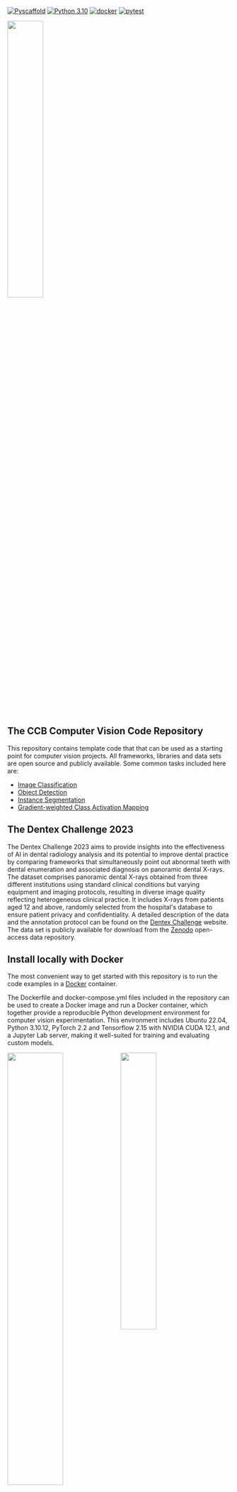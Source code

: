 [![Pyscaffold](https://img.shields.io/badge/-PyScaffold-005CA0?logo=pyscaffold)](
https://pyscaffold.org/)
[![Python 3.10](
https://img.shields.io/badge/python-3.10-blue.svg)](
https://www.python.org/downloads/release/python-31012/)
[![docker](
https://github.com/ccb-hms/computervision/actions/workflows/docker.yml/badge.svg?branch=main)](
https://github.com/ccb-hms/computervision/actions/workflows/docker.yml)
[![pytest](
https://github.com/ccb-hms/computervision/actions/workflows/pytest.yml/badge.svg?branch=main)](
https://github.com/ccb-hms/computervision/actions/workflows/pytest.yml)

<p float="left">
    <img style="vertical-align: top" src="./images/train_248_boxes.png" width="40%" />
</p>

## The CCB Computer Vision Code Repository #

This repository contains template code that that can be used as 
a starting point for computer vision projects. 
All frameworks, libraries and data sets are open source and publicly available.
Some common tasks included here are:

- [Image Classification](./notebooks/classification)
- [Object Detection](./notebooks/detect-segment)
- [Instance Segmentation](./notebooks/detect-segment)
- [Gradient-weighted Class Activation Mapping](./notebooks/classification/10_explainable_ai.ipynb)

## The Dentex Challenge 2023

The Dentex Challenge 2023 aims to provide insights into the effectiveness of AI in 
dental radiology analysis and its potential to improve dental practice by comparing 
frameworks that simultaneously point out abnormal teeth with dental enumeration and 
associated diagnosis on panoramic dental X-rays.
The dataset comprises panoramic dental X-rays obtained from three 
different institutions using standard clinical conditions but varying equipment and imaging protocols, 
resulting in diverse image quality reflecting heterogeneous clinical practice. 
It includes X-rays from patients aged 12 and above, 
randomly selected from the hospital's database to ensure patient privacy and confidentiality.
A detailed description of the data and the annotation protocol 
can be found on the [Dentex Challenge](https://dentex.grand-challenge.org/) website.
The data set is publicly available for download from the [Zenodo](https://zenodo.org/records/7812323#.ZDQE1uxBwUG) 
open-access data repository.

## Install locally with Docker
The most convenient way to get started with this repository is to run the 
code examples in a [Docker](https://docs.docker.com/) container.

The Dockerfile and docker-compose.yml files included in the repository can be 
used to create a Docker image and run a Docker container, which together provide a 
reproducible Python development environment for computer
vision experimentation. This environment includes Ubuntu 22.04, Python 3.10.12, PyTorch 2.2 and
Tensorflow 2.15 with NVIDIA CUDA 12.1, and a Jupyter Lab server, making it 
well-suited for training and evaluating custom models. 

<p float="left">
    <img style="vertical-align: top" src="./images/jupyterlab_segment.png" width="50%" />
    <img style="vertical-align: top" src="./images/tensorboard_segment_light.png" width="40%" />
</p>

Here's a step-by-step guide on how to use this setup:

1. Install [Docker](https://docs.docker.com/) on your machine.
2. Clone the GitHub project repository to download the contents of the repository:
```bash
git clone git@github.com:ccb-hms/computervision.git
```
3. Navigate to the repository's directory: Use `cd computervision` to change your current directory to the repository's 
directory.
4. Build the Docker image. Use the command `docker compose build` to build a Docker image from the 
Dockerfile in the current directory. This image will include all the specifications from the Dockerfile, 
such as Ubuntu 22.04, Python 3.10.12, PyTorch 2.2 and TensorFlow 2.15 with CUDA, and a Jupyter Lab server.
5. Run `docker compose up` to start the Docker container based on the configurations 
in the docker-compose.yml file. This will also download a [TensorFlow 2](https://www.tensorflow.org/) image 
with the [TensorBoard](https://www.tensorflow.org/tensorboard) server for tracking and visualizing
important metrics such as loss and accuracy.
The default `docker-compose.yml`file expects a GPU accelerator and the NVIDIA Container Toolkit installed on the local machine.
Without a GPU, training of the neural networks in the example notebooks will be extremely slow. 
However, with the following command, the containers can be run without GPU support:
```bash
docker compose -f docker-compose-cpu.yml up
```
6. Access Jupyter Lab: Click on the link that starts with `localhost:8888` provided by the 
output of the last command.
7. Access TensorBoard: Open a web browser and go to localhost:6006 to access the TensorBoard server.
Real-time visualizations of important metrics will show up once model training is started.
8. Data sets and model checkpoints use a `./data` folder inside the root of the repository.
The location and the name of this directory are defined by the environmental variable `DATA_ROOT`.

### GPU support for Docker ###

The NVIDIA Container Toolkit is a set of tools designed to enable GPU-accelerated applications to run within Docker containers. 
This toolkit facilitates the integration of NVIDIA GPUs with container runtimes, 
allowing developers and data scientists to harness the power of GPU computing in containerized environments.
See the [NVIDIA Container Toolkit](https://docs.nvidia.com/datacenter/cloud-native/container-toolkit/latest/install-guide.html) page for installation instructions.

## Install without Docker ##
For installation in a local environment we use 
[Pipenv](https://pipenv.readthedocs.io/en/latest/) to provide a pure, repeatable, application environment.
Mac/windows users should [install pipenv](https://pipenv.readthedocs.io/en/latest/#install-pipenv-today) into
their main python environment as instructed. 
Pipenv is a packaging tool for Python that solves some common problems 
associated with the typical workflow using pip, virtualenv, and the good old requirements.txt. 
It combines the functionalities of pip and virtualenv into one tool, 
providing a smooth and convenient workflow for developers.

Follow the recommendations below for [installation on O2](./docs/O2_install.md), the HPC platform at HMS.
For local Linux-based environments, omit the instructions for loading modules.

The notebooks use an environment variable called `DATA_ROOT` to keep track of the data files.
For use with a docker container, this variable is defined in the Dockerfile
as `DATA_ROOT=/app/docker`. If you do not use docker, you can just set the `DATA_ROOT` variable yourself or run the
bash script in `computervision/bash_scripts/create_env`:
```bash
cd computervision/bash_scripts
chmod +x ./create_env
source ./create_env
```
This creates a `.env` file in the project directory which is then automatically read by pipenv when 
the jupyter lab server is started with:
```bash
pipenv run jupyter lab
```
### Install on O2 at Harvard Medical School ###
<h3><img align="center" width="25%" src=./images/cloud_computing_640_3.jpg></h3>

O2 is the Linux-based high-performance computing platform at 
Harvard Medical School. The platform is managed by the Research Computing Group, part of [HMS IT](http://it.hms.harvard.edu/), and documented
on the [O2 documentation website](https://harvardmed.atlassian.net/wiki/spaces/O2/overview?homepageId=1586790623).
The cluster does not support Docker at this time. To install this package incl. the detectron2 library,
follow the [instructions to install on O2](./docs/O2_install.md).

## Label Studio ##

[Label Studio](https://labelstud.io/) is an open-source data labeling tool for labeling, annotating, 
and exploring many different data types. 
Additionally, the tool includes a powerful machine learning interface that can be used for new model training, 
active learning, supervised learning, and many other training techniques.

1. Multi-type annotations: Label Studio supports multiple types of annotations, including labeling for audio, video, images, text, and time series data. These annotations can be used for tasks such as object detection, semantic segmentation, and text classification among others.
2. Customizable: The label interface can be customized using a configuration API.

<img src="./images/LabelInterface.png" width="70%" height="70%"/>

3. Machine Learning backend: Label Studio allows integration with machine learning models. You can pre-label data using model predictions and then manually adjust the results.
4. Data Import and Export: Label Studio supports various data sources for import and export. You can import data from Amazon S3, Google Cloud Storage, or a local file system, and export it in popular formats like COCO, Pascal VOC, or YOLO.
5. Collaboration: It supports multiple users, making it suitable for collaborative projects.
6. Scalability: Label Studio can be deployed in any environment, be it on a local machine or in a distributed setting, making it a scalable solution.

### How to Use Label Studio
The tool is included in this repository as a [submodule](https://git-scm.com/book/en/v2/Git-Tools-Submodules).
When you clone the main project, by default the directory that contains the submodule is included,
but without the files. Those can be installed when needed:
```bash
# Clone the main project if not already done
git clone git@github.com:ccb-hms/computervision.git
# CD into the computervision/label-studio directory 
cd computervision/label-studio
# Download the latest version 
git submodule init
git submodule update
```
Label studio can be run as a server application in a docker container. The process is the same as
described above for the main repository.
```bash
# CD into the computervision/label-studio directory 
cd computervision/label-studio
# Create the Label Studio image 
docker compose build
# Run the Label Studio server
docker compose up
```
Once installed, open a web browser and go to localhost:8080 to access the Label Studio server.
For more detailed installation instructions, 
see the [installation instructions](https://labelstud.io/guide/install).